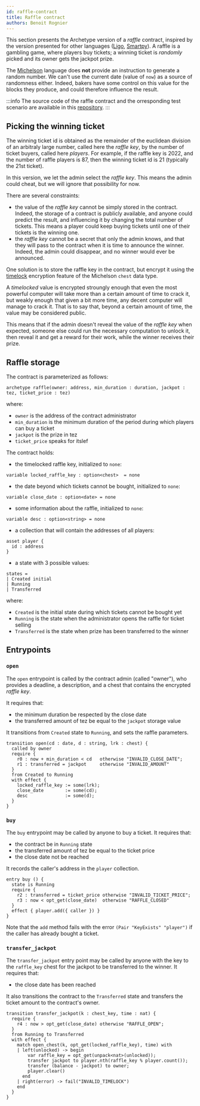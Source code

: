 ```yaml
---
id: raffle-contract
title: Raffle contract
authors: Benoit Rognier
---
```


This section presents the Archetype version of a _raffle_ contract, inspired by the version presented for other languages ([Ligo](/ligo/write-contract-ligo/1-raffle-contract#raffle-smart-contract), [Smartpy](/smartpy/write-contract-smartpy#about-the-raffle-contract)). A raffle is a gambling game, where players buy tickets; a winning ticket is _randomly_ picked and its owner gets the jackpot prize.

The [Michelson](/michelson) language does **not** provide an instruction to generate a random number. We can't use the current date (value of `now`) as a source of randomness either. Indeed, bakers have some control on this value for the blocks they produce, and could therefore influence the result.

:::info
The source code of the raffle contract and the orresponding test scenario are available in this [repository](https://gitlab.com/completium/archetype-raffle).
:::

## Picking the winning ticket

The winning ticket id is obtained as the remainder of the euclidean division of an arbitraly large number, called here the _raffle key_, by the number of ticket buyers, called here _players_. For example, if the raffle key is 2022, and the number of raffle players is 87, then the winning ticket id is 21 (typically the 21st ticket).

In this version, we let the admin select the _raffle key_. This means the admin could cheat, but we will ignore that possibility for now.

There are several constraints:
* the value of the _raffle key_ cannot be simply stored in the contract. Indeed, the storage of a contract is publicly available, and anyone could predict the result, and influencing it by changing the total number of tickets. This means a player could keep buying tickets until one of their tickets is the winning one.
* the _raffle key_ cannot be a secret that only the admin knows, and that they will pass to the contract when it is time to announce the winner. Indeed, the admin could disappear, and no winner would ever be announced.

One solution is to store the raffle key in the contract, but encrypt it using the [timelock](https://tezos.gitlab.io/alpha/timelock.html?highlight=timelock) encryption feature of the Michelson `chest` data type.

A _timelocked_ value is encrypted stroungly enough that even the most powerful computer will take more than a certain amount of time to crack it, but weakly enough that given a bit more time, any decent computer will manage to crack it. That is to say that, beyond a certain amount of time, the value may be considered public.

This means that if the admin doesn't reveal the value of the _raffle key_ when expected, someone else could run the necessary computation to unlock it, then reveal it and get a reward for their work, while the winner receives their prize.


## Raffle storage

The contract is parameterized as follows:

```archetype
archetype raffle(owner: address, min_duration : duration, jackpot : tez, ticket_price : tez)
```
where:
* `owner` is the address of the contract administrator
* `min_duration` is the minimum duration of the period during which players can buy a ticket
* `jackpot` is the prize in tez
* `ticket_price` speaks for itslef

The contract holds:

* the timelocked raffle key, initialized to `none`:
```archetype
variable locked_raffle_key : option<chest>  = none
```
* the date beyond which tickets cannot be bought, initialized to `none`:
```archetype
variable close_date : option<date> = none
```
* some information about the raffle, initialized to `none`:
```archetype
variable desc : option<string> = none
```
* a collection that will contain the addresses of all players:
```archetype
asset player {
  id : address
}
```
* a state with 3 possible values:
```archetype
states =
| Created initial
| Running
| Transferred
```
where:
* `Created` is the initial state during which tickets cannot be bought yet
* `Running` is the state when the administrator opens the raffle for ticket selling
* `Transferred` is the state when prize has been transferred to the winner

## Entrypoints

### `open`

The `open` entrypoint is called by the contract admin (called "owner"), who provides a deadline, a description, and a chest that contains the encrypted _raffle key_.

It requires that:
* the minimum duration be respected by the close date
* the transferred amount of tez be equal to the `jackpot` storage value 

It transitions from `Created` state to `Running`, and sets the raffle parameters.

```archetype
transition open(cd : date, d : string, lrk : chest) {
  called by owner
  require {
    r0 : now + min_duration < cd   otherwise "INVALID_CLOSE_DATE";
    r1 : transferred = jackpot     otherwise "INVALID_AMOUNT"
  }
  from Created to Running
  with effect {
    locked_raffle_key := some(lrk);
    close_date        := some(cd);
    desc              := some(d);
  }
}
```

### `buy`

The `buy` entrypoint may be called by anyone to buy a ticket. It requires that:
* the contract be in `Running` state
* the transferred amount of tez be equal to the ticket price
* the close date not be reached

It records the caller's address in the `player` collection.

```archetype
entry buy () {
  state is Running
  require {
    r2 : transferred = ticket_price otherwise "INVALID_TICKET_PRICE";
    r3 : now < opt_get(close_date)  otherwise "RAFFLE_CLOSED"
  }
  effect { player.add({ caller }) }
}
```

Note that the `add` method fails with the error `(Pair "KeyExists" "player")` if the caller has already bought a ticket.

### `transfer_jackpot`

The `transfer_jackpot` entry point may be called by anyone with the key to the `raffle_key` chest for the jackpot to be transferred to the winner. It requires that:
* the close date has been reached

It also transitions the contract to the `Transferred` state and transfers the ticket amount to the contract's owner.

```archetype
transition transfer_jackpot(k : chest_key, time : nat) {
  require {
    r4 : now > opt_get(close_date) otherwise "RAFFLE_OPEN";
  }
  from Running to Transferred
  with effect {
    match open_chest(k, opt_get(locked_raffle_key), time) with
    | left(unlocked) -> begin
        var raffle_key = opt_get(unpack<nat>(unlocked));
        transfer jackpot to player.nth(raffle_key % player.count());
        transfer (balance - jackpot) to owner;
        player.clear()
      end
    | right(error) -> fail("INVALID_TIMELOCK")
    end
  }
}
```

